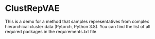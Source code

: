 # ClustRepVAE
This is a demo for a method that samples representatives from complex hierarchical cluster data (Pytorch, Python 3.8). You can find the list of all required packages in the requirements.txt file.
